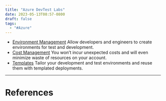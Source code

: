 ```yaml
---
title: "Azure DevTest Labs"
date: 2023-05-13T08:57-0800
draft: false
tags: 
  - "#Azure"
---
```

- [Environment Management](/notes/) Allow developers and engineers to create environments for test and development.
- [Cost Management](/notes/computer/microsoft/azure/cost-management) You won’t incur unexpected costs and will even minimize waste of resources on your account.
- [Templates](/notes/) Tailor your development and test environments and reuse them with templated deployments.

---
# References
